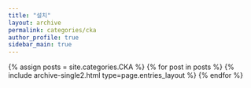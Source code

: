 ```yaml
---
title: "설치"
layout: archive
permalink: categories/cka
author_profile: true
sidebar_main: true
---
```


{% assign posts = site.categories.CKA %}
{% for post in posts %} {% include archive-single2.html type=page.entries_layout %} {% endfor %}
